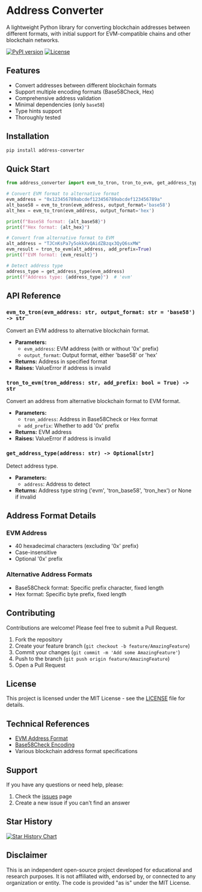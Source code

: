 # Address Converter

A lightweight Python library for converting blockchain addresses between different formats, with initial support for EVM-compatible chains and other blockchain networks.

[![PyPI version](https://badge.fury.io/py/address-converter.svg)](https://badge.fury.io/py/address-converter)
[![License](https://img.shields.io/badge/license-MIT-blue.svg)](LICENSE)

## Features

- Convert addresses between different blockchain formats
- Support multiple encoding formats (Base58Check, Hex)
- Comprehensive address validation
- Minimal dependencies (only `base58`)
- Type hints support
- Thoroughly tested

## Installation

```bash
pip install address-converter
```

## Quick Start

```python
from address_converter import evm_to_tron, tron_to_evm, get_address_type

# Convert EVM format to alternative format
evm_address = "0x123456789abcdef123456789abcdef123456789a"
alt_base58 = evm_to_tron(evm_address, output_format='base58')
alt_hex = evm_to_tron(evm_address, output_format='hex')

print(f"Base58 format: {alt_base58}")
print(f"Hex format: {alt_hex}")

# Convert from alternative format to EVM
alt_address = "TJCnKsPa7y5okkXvQAidZBzqx3QyQ6sxMW"
evm_result = tron_to_evm(alt_address, add_prefix=True)
print(f"EVM format: {evm_result}")

# Detect address type
address_type = get_address_type(evm_address)
print(f"Address type: {address_type}")  # 'evm'
```

## API Reference

### `evm_to_tron(evm_address: str, output_format: str = 'base58') -> str`

Convert an EVM address to alternative blockchain format.

- **Parameters:**
  - `evm_address`: EVM address (with or without '0x' prefix)
  - `output_format`: Output format, either 'base58' or 'hex'
- **Returns:** Address in specified format
- **Raises:** ValueError if address is invalid

### `tron_to_evm(tron_address: str, add_prefix: bool = True) -> str`

Convert an address from alternative blockchain format to EVM format.

- **Parameters:**
  - `tron_address`: Address in Base58Check or Hex format
  - `add_prefix`: Whether to add '0x' prefix
- **Returns:** EVM address
- **Raises:** ValueError if address is invalid

### `get_address_type(address: str) -> Optional[str]`

Detect address type.

- **Parameters:**
  - `address`: Address to detect
- **Returns:** Address type string ('evm', 'tron_base58', 'tron_hex') or None if invalid

## Address Format Details

### EVM Address

- 40 hexadecimal characters (excluding '0x' prefix)
- Case-insensitive
- Optional '0x' prefix

### Alternative Address Formats

- Base58Check format: Specific prefix character, fixed length
- Hex format: Specific byte prefix, fixed length

## Contributing

Contributions are welcome! Please feel free to submit a Pull Request.

1. Fork the repository
2. Create your feature branch (`git checkout -b feature/AmazingFeature`)
3. Commit your changes (`git commit -m 'Add some AmazingFeature'`)
4. Push to the branch (`git push origin feature/AmazingFeature`)
5. Open a Pull Request

## License

This project is licensed under the MIT License - see the [LICENSE](LICENSE) file for details.

## Technical References

- [EVM Address Format](https://ethereum.org/en/developers/docs/accounts/)
- [Base58Check Encoding](https://en.bitcoin.it/wiki/Base58Check_encoding)
- Various blockchain address format specifications

## Support

If you have any questions or need help, please:

1. Check the [issues](https://github.com/dongzhenye/address-converter/issues) page
2. Create a new issue if you can't find an answer

## Star History

[![Star History Chart](https://api.star-history.com/svg?repos=dongzhenye/address-converter&type=Date)](https://star-history.com/#dongzhenye/address-converter&Date)

## Disclaimer

This is an independent open-source project developed for educational and research purposes. It is not affiliated with, endorsed by, or connected to any organization or entity. The code is provided "as is" under the MIT License.
